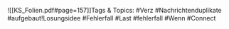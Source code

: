 
![[KS_Folien.pdf#page=157]]Tags & Topics:
   #Verz
   #Nachrichtenduplikate
   #aufgebaut!Losungsidee
   #Fehlerfall
   #Last
   #fehlerfall
   #Wenn
   #Connect